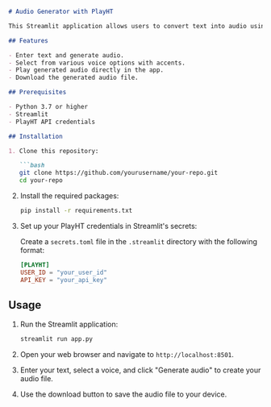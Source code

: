 ```markdown
# Audio Generator with PlayHT

This Streamlit application allows users to convert text into audio using the PlayHT text-to-speech API. Users can select from a variety of voices with different accents and download the generated audio.

## Features

- Enter text and generate audio.
- Select from various voice options with accents.
- Play generated audio directly in the app.
- Download the generated audio file.

## Prerequisites

- Python 3.7 or higher
- Streamlit
- PlayHT API credentials

## Installation

1. Clone this repository:

   ```bash
   git clone https://github.com/yourusername/your-repo.git
   cd your-repo
   ```

2. Install the required packages:

   ```bash
   pip install -r requirements.txt
   ```

3. Set up your PlayHT credentials in Streamlit's secrets:

   Create a `secrets.toml` file in the `.streamlit` directory with the following format:

   ```toml
   [PLAYHT]
   USER_ID = "your_user_id"
   API_KEY = "your_api_key"
   ```

## Usage

1. Run the Streamlit application:

   ```bash
   streamlit run app.py
   ```

2. Open your web browser and navigate to `http://localhost:8501`.

3. Enter your text, select a voice, and click "Generate audio" to create your audio file.

4. Use the download button to save the audio file to your device.

